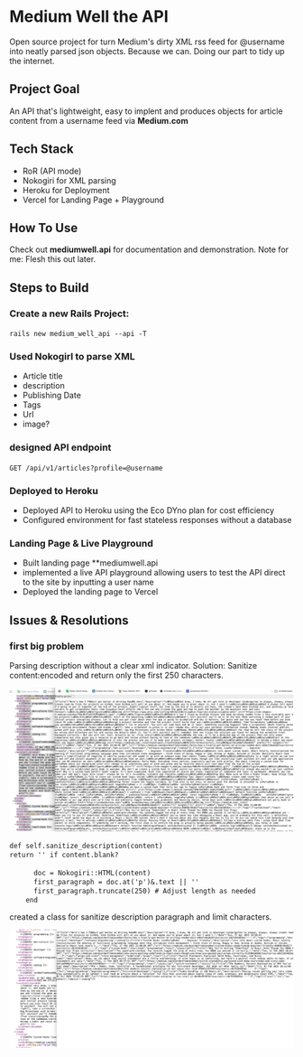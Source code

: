 # Medium Well the API

Open source project for turn Medium's dirty XML rss feed for @username into neatly parsed json objects. Because we can. Doing our part to tidy up the internet.

## Project Goal

An API that's lightweight, easy to implent and produces objects for article content from a username feed via **Medium.com**

## Tech Stack

- RoR (API mode)
- Nokogiri for XML parsing
- Heroku for Deployment
- Vercel for Landing Page + Playground

## How To Use

Check out **mediumwell.api** for documentation and demonstration. Note for me: Flesh this out later.

## Steps to Build

### Create a new Rails Project:

`rails new medium_well_api --api -T`

### Used Nokogirl to parse XML

- Article title
- description
- Publishing Date
- Tags
- Url
- image?

### designed API endpoint

`GET /api/v1/articles?profile=@username`

### Deployed to Heroku

- Deployed API to Heroku using the Eco DYno plan for cost efficiency
- Configured environment for fast stateless responses without a database

### Landing Page & Live Playground

- Built landing page \*\*mediumwell.api
- implemented a live API playground allowing users to test the API direct to the site by inputting a user name
- Deployed the landing page to Vercel

## Issues & Resolutions

### first big problem

Parsing description without a clear xml indicator. Solution: Sanitize content:encoded and return only the first 250 characters.

![parsing mess](image.png)

```
def self.sanitize_description(content)
return '' if content.blank?

      doc = Nokogiri::HTML(content)
      first_paragraph = doc.at('p')&.text || ''
      first_paragraph.truncate(250) # Adjust length as needed
    end

```

created a class for sanitize description paragraph and limit characters.

![tidy parsing achieved](image-1.png)
